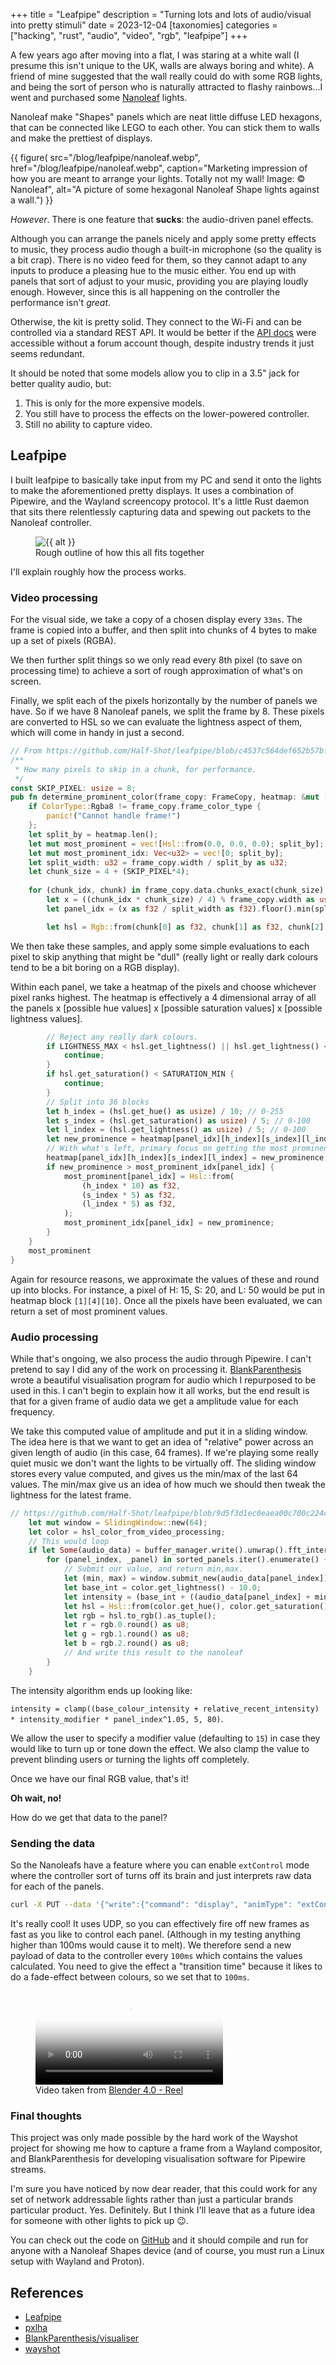 +++
title = "Leafpipe"
description = "Turning lots and lots of audio/visual into pretty stimuli"
date = 2023-12-04
[taxonomies]
categories = ["hacking", "rust", "audio", "video", "rgb", "leafpipe"]
+++

A few years ago after moving into a flat, I was staring at a white wall (I presume this isn't unique to the UK, walls are always boring and white).
A friend of mine suggested that the wall really could do with some RGB lights, and being the sort of person who is naturally attracted to flashy
rainbows...I went and purchased some [Nanoleaf](https://nanoleaf.me) lights.

Nanoleaf make "Shapes" panels which are neat little diffuse LED hexagons, that can be connected like LEGO to each other. You can stick them to walls
and make the prettiest of displays.

{{ figure(
    src="/blog/leafpipe/nanoleaf.webp",
    href="/blog/leafpipe/nanoleaf.webp",
    caption="Marketing impression of how you are meant to arrange your lights. Totally not my wall! Image: © Nanoleaf",
    alt="A picture of some hexagonal Nanoleaf Shape lights against a wall.")
}}


*However*. There is one feature that **sucks**: the audio-driven panel effects.

Although you can arrange the panels nicely and apply some pretty effects to music, they process audio
though a built-in microphone (so the quality is a bit crap). There is no video feed for them, so they cannot adapt to any inputs
to produce a pleasing hue to the music either. You end up with panels that sort of adjust to your music, providing you are playing loudly enough.
However, since this is all happening on the controller the performance isn't *great*.

Otherwise, the kit is pretty solid. They connect to the Wi-Fi and can be controlled via a standard REST API.
It would be better if the [API docs](https://forum.nanoleaf.me/docs) were accessible without a forum account though,
despite industry trends it just seems redundant.

It should be noted that some models allow you to clip in a 3.5" jack for better quality audio, but:

  1. This is only for the more expensive models.
  2. You still have to process the effects on the lower-powered controller.
  3. Still no ability to capture video.

## Leafpipe

I built leafpipe to basically take input from my PC and send it onto the lights to make the aforementioned pretty displays. It uses a combination
of Pipewire, and the Wayland screencopy protocol. It's a little Rust daemon that sits there relentlessly capturing data and spewing out packets
to the Nanoleaf controller. 

<figure>
  <img src="architecture.svg" alt="{{ alt }}" />
  <figcaption>Rough outline of how this all fits together</figcaption>
</figure>


I'll explain roughly how the process works.

### Video processing

For the visual side, we take a copy of a chosen display every `33ms`. The frame is copied into a buffer, and then split into chunks of 4 bytes
to make up a set of pixels (RGBA). 

We then further split things so we only read every 8th pixel (to save on processing time) to achieve a sort
of rough approximation of what's on screen.

Finally, we split each of the pixels horizontally by the number of panels we have. So if we
have 8 Nanoleaf panels, we split the frame by 8. These pixels are converted to HSL so we can evaluate the lightness aspect of them, which will come
in handy in just a second.

```rust
// From https://github.com/Half-Shot/leafpipe/blob/c4537c564def652b57bf9daa54f4538d7e61bd29/src/visual/prominent_color.rs#L27
/**
 * How many pixels to skip in a chunk, for performance.
 */
const SKIP_PIXEL: usize = 8;
pub fn determine_prominent_color(frame_copy: FrameCopy, heatmap: &mut [Vec<Vec<Vec<u32>>>]) -> Vec<Hsl> {
    if ColorType::Rgba8 != frame_copy.frame_color_type {
        panic!("Cannot handle frame!")
    };
    let split_by = heatmap.len();
    let mut most_prominent = vec![Hsl::from(0.0, 0.0, 0.0); split_by];
    let mut most_prominent_idx: Vec<u32> = vec![0; split_by];
    let split_width: u32 = frame_copy.width / split_by as u32;
    let chunk_size = 4 + (SKIP_PIXEL*4);
    
    for (chunk_idx, chunk) in frame_copy.data.chunks_exact(chunk_size).enumerate() {
        let x = ((chunk_idx * chunk_size) / 4) % frame_copy.width as usize;
        let panel_idx = (x as f32 / split_width as f32).floor().min(split_by as f32 - 1.0f32) as usize;

        let hsl = Rgb::from(chunk[0] as f32, chunk[1] as f32, chunk[2] as f32).to_hsl();
```

We then take these samples, and apply some simple evaluations to each pixel to skip anything that might be "dull" (really light or really dark
colours tend to be a bit boring on a RGB display).

Within each panel, we take a heatmap of the pixels and choose whichever pixel ranks highest. The heatmap is effectively a 4 dimensional array of
all the panels x [possible hue values] x [possible saturation values] x [possible lightness values].

```rust
        // Reject any really dark colours.
        if LIGHTNESS_MAX < hsl.get_lightness() || hsl.get_lightness() < LIGHTNESS_MIN {
            continue;
        }
        if hsl.get_saturation() < SATURATION_MIN {
            continue;
        }
        // Split into 36 blocks
        let h_index = (hsl.get_hue() as usize) / 10; // 0-255
        let s_index = (hsl.get_saturation() as usize) / 5; // 0-100
        let l_index = (hsl.get_lightness() as usize) / 5; // 0-100
        let new_prominence = heatmap[panel_idx][h_index][s_index][l_index] + 1;
        // With what's left, primary focus on getting the most prominent colour in the frame.
        heatmap[panel_idx][h_index][s_index][l_index] = new_prominence;
        if new_prominence > most_prominent_idx[panel_idx] {
            most_prominent[panel_idx] = Hsl::from(
                (h_index * 10) as f32,
                (s_index * 5) as f32,
                (l_index * 5) as f32,
            );
            most_prominent_idx[panel_idx] = new_prominence;
        }
    }
    most_prominent
}
```

Again for resource reasons, we approximate the values of these and round up into blocks. For instance, a pixel of H: 15, S: 20, and L: 50
would be put in heatmap block `[1][4][10]`. Once all the pixels have been evaluated, we can return a set of most prominent values.

### Audio processing

While that's ongoing, we also process the audio through Pipewire. I can't pretend to say I did any of the work on processing it.
[BlankParenthesis](https://github.com/BlankParenthesis) wrote a beautiful visualisation program for audio which I repurposed to be used in this.
I can't begin to explain how it all works, but the end result is that for a given frame of audio data we get a amplitude value for each frequency.

We take this computed value of amplitude and put it in a sliding window. The idea here is that we want to get an idea of "relative" power
across an given length of audio (in this case, 64 frames). If we're playing some really quiet music we don't want the lights to be
virtually off. The sliding window stores every value computed, and gives us the min/max of the last 64 values. The min/max give us an idea
of how much we should then tweak the lightness for the latest frame.

```rust
// https://github.com/Half-Shot/leafpipe/blob/9d5f3d1ec0eaea00c700c224c2e284a4fc491f13/src/main.rs#L56
    let mut window = SlidingWindow::new(64);
    let color = hsl_color_from_video_processing;
    // This would loop
    if let Some(audio_data) = buffer_manager.write().unwrap().fft_interval(LIGHT_INTERVAL, panels.num_panels) {
        for (panel_index, _panel) in sorted_panels.iter().enumerate() {
            // Submit our value, and return min,max.
            let (min, max) = window.submit_new(audio_data[panel_index]);
            let base_int = color.get_lightness() - 10.0;
            let intensity = (base_int + ((audio_data[panel_index] + min) / max) * intensity_modifier * (panel_index as f32 + 1.0f32).powf(1.05f32)).clamp(5.0, 80.0);
            let hsl = Hsl::from(color.get_hue(), color.get_saturation(), intensity);
            let rgb = hsl.to_rgb().as_tuple();
            let r = rgb.0.round() as u8;
            let g = rgb.1.round() as u8;
            let b = rgb.2.round() as u8;
            // And write this result to the nanoleaf
        }
    }
```

The intensity algorithm ends up looking like:

`intensity = clamp((base_colour_intensity + relative_recent_intensity) * intensity_modifier * panel_index^1.05, 5, 80)`. 

We allow the user to specify a modifier value (defaulting to `15`) in case they would like to turn up or tone down the effect. We also clamp the value
to prevent blinding users or turning the lights off completely.

Once we have our final RGB value, that's it!

**Oh wait, no!**

How do we get that data to the panel?

### Sending the data

So the Nanoleafs have a feature where you can enable `extControl` mode where the controller sort of turns off its brain and just interprets
raw data for each of the panels.

```sh
curl -X PUT --data '{"write":{"command": "display", "animType": "extControl", "extControlVersion": "v2"}}' 'http://{hostname}:16021/api/v1/}{token}/effects
```

It's really cool! It uses UDP, so you can effectively fire off new frames as fast as you like to control each panel. (Although in my testing anything
higher than 100ms would cause it to melt). We therefore send a new payload of data to the controller every `100ms` which contains the
values calculated. You need to give the effect a "transition time" because it likes to do a fade-effect between colours, so we set that to
`100ms`.

<figure>
  <video alt="Demo video of the final product" src="demo.webm" controls poster="demo.webp"> </video>
  <figcaption>Video taken from <a href="https://www.youtube.com/watch?v=eoY1Mc70uTo">Blender 4.0 - Reel</a></figcaption>
</figure>

### Final thoughts

This project was only made possible by the hard work of the Wayshot project for showing me how to capture a frame from a Wayland compositor, and
BlankParenthesis for developing visualisation software for Pipewire streams.

I'm sure you have noticed by now dear reader, that this could work for any set of network addressable lights rather than just a particular brands
particular product. Yes. Definitely. But I think I'll leave that as a future idea for someone with other lights to pick up 😉.

You can check out the code on [GitHub](https://github.com/Half-Shot/leafpipe) and it should compile and run for anyone with a Nanoleaf Shapes
device (and of course, you must run a Linux setup with Wayland and Proton).

## References

- [Leafpipe](https://github.com/Half-Shot/leafpipe)
- [pxlha](https://github.com/Half-Shot/pxlha) 
- [BlankParenthesis/visualiser](https://github.com/BlankParenthesis/visualiser)
- [wayshot](https://github.com/waycrate/wayshot)
